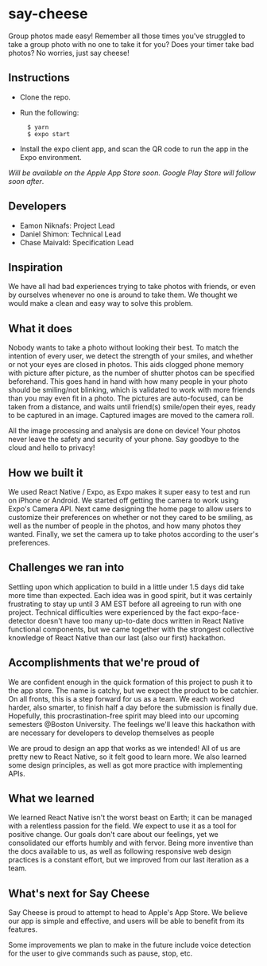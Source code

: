 # say-cheese
Group photos made easy! Remember all those times you've struggled to take a group photo with no one to take it for you? Does your timer take bad photos? No worries, just say cheese!

## Instructions
- Clone the repo.
- Run the following:

        $ yarn
        $ expo start
  
- Install the expo client app, and scan the QR code to run the app in the Expo environment.

*Will be available on the Apple App Store soon. Google Play Store will follow soon after*.

## Developers
* Eamon Niknafs: Project Lead
* Daniel Shimon: Technical Lead
* Chase Maivald: Specification Lead

## Inspiration
We have all had bad experiences trying to take photos with friends, or even by ourselves whenever no one is around to take them. We thought we would make a clean and easy way to solve this problem.

## What it does
Nobody wants to take a photo without looking their best. To match the intention of every user, we detect the strength of your smiles, and whether or not your eyes are closed in photos. This aids clogged phone memory with picture after picture, as the number of shutter photos can be specified beforehand. This goes hand in hand with how many people in your photo should be smiling/not blinking, which is validated to work with more friends than you may even fit in a photo. The pictures are auto-focused, can be taken from a distance, and waits until friend(s) smile/open their eyes, ready to be captured in an image. Captured images are moved to the camera roll.

All the image processing and analysis are done on device! Your photos never leave the safety and security of your phone. Say goodbye to the cloud and hello to privacy!

## How we built it
We used React Native / Expo, as Expo makes it super easy to test and run on iPhone or Android. We started off getting the camera to work using Expo's Camera API. Next came designing the home page to allow users to customize their preferences on whether or not they cared to be smiling, as well as the number of people in the photos, and how many photos they wanted. Finally, we set the camera up to take photos according to the user's preferences.

## Challenges we ran into
Settling upon which application to build in a little under 1.5 days did take more time than expected. Each idea was in good spirit, but it was certainly frustrating to stay up until 3 AM EST before all agreeing to run with one project. Technical difficulties were experienced by the fact expo-face-detector doesn't have too many up-to-date docs written in React Native functional components, but we came together with the strongest collective knowledge of React Native than our last (also our first) hackathon.

## Accomplishments that we're proud of
We are confident enough in the quick formation of this project to push it to the app store. The name is catchy, but we expect the product to be catchier. On all fronts, this is a step forward for us as a team. We each worked harder, also smarter, to finish half a day before the submission is finally due. Hopefully, this procrastination-free spirit may bleed into our upcoming semesters @Boston University. The feelings we'll leave this hackathon with are necessary for developers to develop themselves as people

We are proud to design an app that works as we intended! All of us are pretty new to React Native, so it felt good to learn more. We also learned some design principles, as well as got more practice with implementing APIs.

## What we learned
We learned React Native isn't the worst beast on Earth; it can be managed with a relentless passion for the field. We expect to use it as a tool for positive change. Our goals don't care about our feelings, yet we consolidated our efforts humbly and with fervor. Being more inventive than the docs available to us, as well as following responsive web design practices is a constant effort, but we improved from our last iteration as a team.

## What's next for Say Cheese
Say Cheese is proud to attempt to head to Apple's App Store. We believe our app is simple and effective, and users will be able to benefit from its features.

Some improvements we plan to make in the future include voice detection for the user to give commands such as pause, stop, etc.
